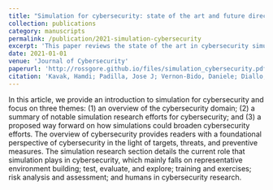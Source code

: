 ```yaml
---
title: "Simulation for cybersecurity: state of the art and future directions"
collection: publications
category: manuscripts
permalink: /publication/2021-simulation-cybersecurity
excerpt: 'This paper reviews the state of the art in cybersecurity simulation and outlines future directions for research and application in this field.'
date: 2021-01-01
venue: 'Journal of Cybersecurity'
paperurl: 'http://rossgore.github.io/files/simulation_cybersecurity.pdf'
citation: 'Kavak, Hamdi; Padilla, Jose J; Vernon-Bido, Daniele; Diallo, Saikou Y; Gore, Ross; Shetty, Sachin. (2021). "Simulation for cybersecurity: state of the art and future directions." <i>Journal of Cybersecurity</i>. 7(1), tyab005.'
---
```

In this article, we provide an introduction to simulation for cybersecurity and focus on three themes: (1) an overview of the cybersecurity domain; (2) a summary of notable simulation research efforts for cybersecurity; and (3) a proposed way forward on how simulations could broaden cybersecurity efforts. The overview of cybersecurity provides readers with a foundational perspective of cybersecurity in the light of targets, threats, and preventive measures. The simulation research section details the current role that simulation plays in cybersecurity, which mainly falls on representative environment building; test, evaluate, and explore; training and exercises; risk analysis and assessment; and humans in cybersecurity research.